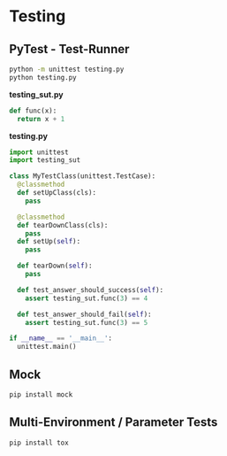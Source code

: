 # Testing

## PyTest - Test-Runner

```bash
python -m unittest testing.py
python testing.py
```

**testing_sut.py**

```python
def func(x):
  return x + 1
```

**testing.py**

```python
import unittest
import testing_sut

class MyTestClass(unittest.TestCase):
  @classmethod
  def setUpClass(cls):
    pass

  @classmethod
  def tearDownClass(cls):
    pass
  def setUp(self):
    pass

  def tearDown(self):
    pass

  def test_answer_should_success(self):
    assert testing_sut.func(3) == 4

  def test_answer_should_fail(self):
    assert testing_sut.func(3) == 5

if __name__ == '__main__':
  unittest.main()
```

## Mock

```bash
pip install mock
```

## Multi-Environment / Parameter Tests

```bash
pip install tox
```

